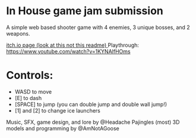 # In House game jam submission

A simple web based shooter game with 4 enemies, 3 unique bosses, and 2 weapons.

[itch.io page (look at this not this readme) 
](https://amnotagoose.itch.io/gdcjam)
Playthrough: https://www.youtube.com/watch?v=1KYNAlfHOms

# Controls:

- WASD to move
- [E] to dash
- [SPACE] to jump (you can double jump and double wall jump!)
- [1] and [2] to change ice launchers

Music, SFX, game design, and lore by @Headache Pajingles
(most) 3D models and programming by @AmNotAGoose
